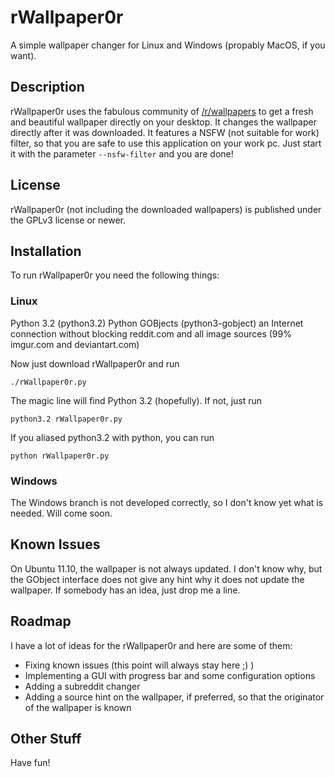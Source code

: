 rWallpaper0r
==
A simple wallpaper changer for Linux and Windows (propably MacOS, if you want).

Description
---
rWallpaper0r uses the fabulous community of [/r/wallpapers](http://reddit.com/r/wallpapers) to get a fresh and beautiful wallpaper directly on your desktop.
It changes the wallpaper directly after it was downloaded.
It features a NSFW (not suitable for work) filter, so that you are safe to use this application on your work pc. Just start it with the parameter `--nsfw-filter` and you are done!

License
---
rWallpaper0r (not including the downloaded wallpapers) is published under the GPLv3 license or newer.

Installation
---
To run rWallpaper0r you need the following things:
### Linux ###
Python 3.2 (python3.2)
Python GOBjects (python3-gobject)
an Internet connection without blocking reddit.com and all image sources (99% imgur.com and deviantart.com)

Now just download rWallpaper0r and run

    ./rWallpaper0r.py

The magic line will find Python 3.2 (hopefully). If not, just run

    python3.2 rWallpaper0r.py
If you aliased python3.2 with python, you can run

    python rWallpaper0r.py

### Windows ###
The Windows branch is not developed correctly, so I don't know yet what is needed. Will come soon.

Known Issues
---
On Ubuntu 11.10, the wallpaper is not always updated. I don't know why, but the GObject interface does not give any hint why it does not update the wallpaper.
If somebody has an idea, just drop me a line.

Roadmap
---
I have a lot of ideas for the rWallpaper0r and here are some of them:
- Fixing known issues (this point will always stay here ;) )
- Implementing a GUI with progress bar and some configuration options
- Adding a subreddit changer
- Adding a source hint on the wallpaper, if preferred, so that the originator of the wallpaper is known

Other Stuff
---
Have fun!
